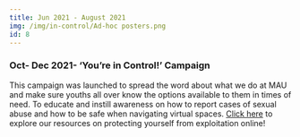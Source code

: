 ```yaml
---
title: Jun 2021 - August 2021
img: /img/in-control/Ad-hoc posters.png
id: 8
---
```


### Oct- Dec 2021- ‘You’re in Control!’ Campaign

This campaign was launched to spread the word about what we do at MAU and make sure youths all over know the options available to them in times of need. To educate and instill awareness on how to report cases of sexual abuse and how to be safe when navigating virtual spaces. [Click here](https://www.laporpredator.org/in-control)
 to explore our resources on protecting yourself from exploitation online!

